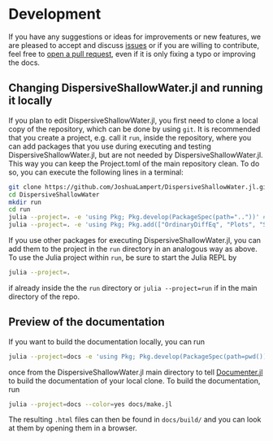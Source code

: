 # Development

If you have any suggestions or ideas for improvements or new features, we are pleased to accept and discuss
[issues](https://github.com/JoshuaLampert/DispersiveShallowWater.jl/issues) or if you are willing to contribute,
feel free to [open a pull request](https://github.com/JoshuaLampert/DispersiveShallowWater.jl/pulls), even if it
is only fixing a typo or improving the docs.

## Changing DispersiveShallowWater.jl and running it locally

If you plan to edit DispersiveShallowWater.jl, you first need to clone a local copy of the repository, which can
be done by using `git`. It is recommended that you create a project, e.g. call it `run`, inside the repository,
where you can add packages that you use during executing and testing DispersiveShallowWater.jl, but are not needed
by DispersiveShallowWater.jl. This way you can keep the Project.toml of the main repository clean. To do so, you
can execute the following lines in a terminal:

```sh
git clone https://github.com/JoshuaLampert/DispersiveShallowWater.jl.git
cd DispersiveShallowWater
mkdir run
cd run
julia --project=. -e 'using Pkg; Pkg.develop(PackageSpec(path=".."))' # Install local DispersiveShallowWater.jl clone
julia --project=. -e 'using Pkg; Pkg.add(["OrdinaryDiffEq", "Plots", "SummationByPartsOperators"])' # Install additional packages
```

If you use other packages for executing DispersiveShallowWater.jl, you can add them to the project in the `run`
directory in an analogous way as above. To use the Julia project within `run`, be sure to start the Julia REPL
by

```sh
julia --project=.
```

if already inside the the `run` directory or `julia --project=run` if in the main directory of the repo.

## Preview of the documentation

If you want to build the documentation locally, you can run

```sh
julia --project=docs -e 'using Pkg; Pkg.develop(PackageSpec(path=pwd())); Pkg.instantiate()'
```

once from the DispersiveShallowWater.jl main directory to tell [Documenter.jl](https://documenter.juliadocs.org/stable/man/guide/)
to build the documentation of your local clone. To build the documentation, run

```sh
julia --project=docs --color=yes docs/make.jl
```

The resulting `.html` files can then be found in `docs/build/` and you can look at them by opening them in a browser.
